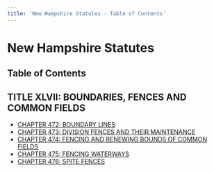 ```yaml
---
title: 'New Hampshire Statutes - Table of Contents'
---
```


New Hampshire Statutes
======================

Table of Contents
-----------------

TITLE XLVII: BOUNDARIES, FENCES AND COMMON FIELDS
-------------------------------------------------

-   [CHAPTER 472: BOUNDARY LINES](472.html)
-   [CHAPTER 473: DIVISION FENCES AND THEIR MAINTENANCE](473.html)
-   [CHAPTER 474: FENCING AND RENEWING BOUNDS OF COMMON FIELDS](474.html)
-   [CHAPTER 475: FENCING WATERWAYS](475.html)
-   [CHAPTER 476: SPITE FENCES](476.html)
